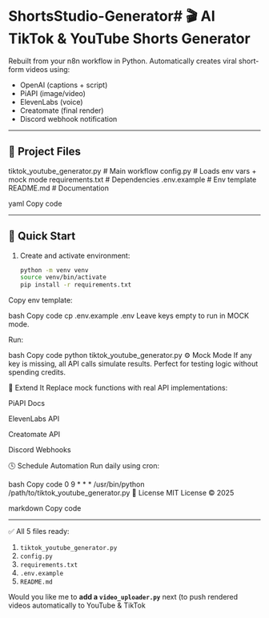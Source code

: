 # ShortsStudio-Generator# 🎬 AI TikTok & YouTube Shorts Generator

Rebuilt from your n8n workflow in Python.
Automatically creates viral short-form videos using:
- OpenAI (captions + script)
- PiAPI (image/video)
- ElevenLabs (voice)
- Creatomate (final render)
- Discord webhook notification

---

## 🧱 Project Files

tiktok_youtube_generator.py # Main workflow
config.py # Loads env vars + mock mode
requirements.txt # Dependencies
.env.example # Env template
README.md # Documentation

yaml
Copy code

---

## 🚀 Quick Start

1. Create and activate environment:
   ```bash
   python -m venv venv
   source venv/bin/activate
   pip install -r requirements.txt
Copy env template:

bash
Copy code
cp .env.example .env
Leave keys empty to run in MOCK mode.

Run:

bash
Copy code
python tiktok_youtube_generator.py
⚙️ Mock Mode
If any key is missing, all API calls simulate results.
Perfect for testing logic without spending credits.

🧩 Extend It
Replace mock functions with real API implementations:

PiAPI Docs

ElevenLabs API

Creatomate API

Discord Webhooks

🕓 Schedule Automation
Run daily using cron:

bash
Copy code
0 9 * * * /usr/bin/python /path/to/tiktok_youtube_generator.py
🪪 License
MIT License © 2025

markdown
Copy code

---

✅ All 5 files ready:
1. `tiktok_youtube_generator.py`  
2. `config.py`  
3. `requirements.txt`  
4. `.env.example`  
5. `README.md`

Would you like me to **add a `video_uploader.py`** next (to push rendered videos automatically to YouTube & TikTok 
